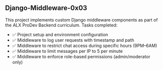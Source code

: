 ## Django-Middleware-0x03

This project implements custom Django middleware components as part of the ALX ProDev Backend curriculum. Tasks completed:

* ✅ Project setup and environment configuration
* ✅ Middleware to log user requests with timestamp and path
* ✅ Middleware to restrict chat access during specific hours (9PM–6AM)
* ✅ Middleware to limit messages per IP to 5 per minute
* ✅ Middleware to enforce role-based permissions (admin/moderator only)